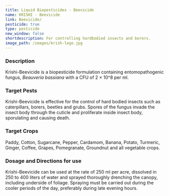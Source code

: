 ```yaml
---
title: Liquid Biopesticides - Beevicide
name: KRISHI - Beevicide
link: Beevicide/
pesticide: true
type: pesticide
new_window: false
shortdescription: For controlling hardbodied insects and borers.
image_path: /images/krish-logo.jpg
---
```

### Description
Krishi-Beevicide is a biopesticide formulation containing entomopathogenic fungus, *Beauveria bassiana* with a CFU of 2 × 10^8 per ml.

### Target Pests
 Krishi-Beevicide is effective for the control of hard bodied insects such as  caterpillars, borers, beetles and grubs. Spores of the fungus invade the insect body through the cuticle and proliferate inside insect body, sporulating and causing death.

### Target Crops
Paddy, Cotton, Sugarcane, Pepper, Cardamom, Banana, Potato, Turmeric,
Ginger, Coffee, Grapes, Pomegranate, Groundnut and all vegetable crops.

### Dosage and Directions for use
Krishi-Beevicide can be used at the rate of 250 ml per acre, dissolved in 250 to 400 liters of water and sprayed thoroughly drenching the canopy, including underside of foliage. Spraying must be carried out during the cooler periods of the day, preferably during late evening hours.
